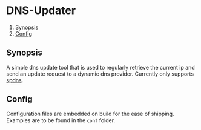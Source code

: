 # DNS-Updater

<!--- mdtoc: toc begin -->

1. [Synopsis](#synopsis)
2. [Config](#config)<!--- mdtoc: toc end -->

## Synopsis

A simple dns update tool that is used to regularly retrieve the current ip and send an update request to a dynamic dns provider. Currently only supports [spdns](https://www.spdyn.de).

## Config

Configuration files are embedded on build for the ease of shipping. Examples are to be found in the `conf` folder.
